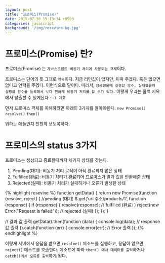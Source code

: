 ```yaml
---
layout: post
title: "프로미스(Promise)"
date: 2019-07-30 15:19:34 +0900
categories: javascript
background: '/img/rosevine-bg.jpg'
---
```


# 프로미스(Promise) 란?

프로미스(Promise) 는 `자바스크립트 비동기 처리에 사용되는 객체`이다.

프로미스는 단어의 뜻 그대로 `약속`이다.
지금 리턴값이 없지만, 이따 주겠다. 혹은 없으면 없다고 연락을 주겠다. 이런식으로 말이다.
따라서, `성공했을때 실행할 함수, 실패했을때 실팽할 함수를 등록해서 보다 편하게 비동기 처리를 할 수가 있다.`
이렇게 우리는 콜백 지옥에서 탈출할 수 있게된다 `:-) 야호`

먼저 프로미스 객체를 이해하려면 아래의 3가지를 알아야한다.
`new Promise()`
`resolve()`
`then()`

뭐하는 애들인지 천천히 보도록하자.


# 프로미스의 status 3가지

프로미스는 생성되고 종료될때까지 세가지 상태를 갖는다.
1. Pending(대기): 비동기 처리 로직이 아직 완료되지 않은 상태
2. Fulfilled(완료): 비동기 처리가 완료되어 프로미스가 결과 값을 반환해준 상태
3. Rejected(실패): 비동기 처리가 실패하거나 오류가 발생한 상태


{% highlight rosevine %}
function getData() {
  return new Promise(function (resolve, reject) { //pending (대기)
    $.get('url 주소/products/1', function (response) {
      if (response) {
        resolve(response); // fulfilled (완료)
      }
      reject(new Error("Request is failed")); // rejected (실패)
    });
  });
}

// 결과 값 출력
getData().then(function (data) {
  console.log(data); // response 값 출력
}).catch(function (err) {
  console.error(err); // Error 출력
});
{% endhighlight %}

이렇게 서버에서 응답을 받으면 `resolve()` 메소드를 실행하고,
응답이 없으면 `reject()` 메소드를 호출한다.
메소드에 따라 `then() 에서 데이터를 출력`하거나 `catch()에서 오류를 출력`하게 된다.
